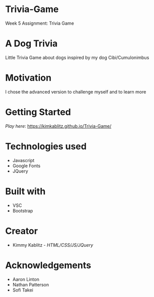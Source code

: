 # Trivia-Game

Week 5 Assignment: Trivia Game

# A Dog Trivia
Little Trivia Game about dogs inspired by my dog Cibi/Cumulonimbus

# Motivation

I chose the advanced version to challenge myself and to learn more

# Getting Started
*Play here*: https://kimkablitz.github.io/Trivia-Game/




# Technologies used

* Javascript
* Google Fonts
* JQuery
  

# Built with

* VSC
* Bootstrap
  
# Creator

* Kimmy Kablitz - *HTML/CSS/JS/JQuery*

# Acknowledgements

* Aaron Linton
* Nathan Patterson
* Sofi Takei


